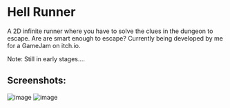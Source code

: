 # Hell Runner

A 2D infinite runner where you have to solve the clues in the dungeon to escape. Are are smart enough to escape?
Currently being developed by me for a GameJam on itch.io.

Note: Still in early stages....

## Screenshots:
![image](https://github.com/PV1shal/hellRunner/assets/113155188/b8c3ee6a-5518-459b-aebd-d307aa96a85a)
![image](https://github.com/PV1shal/hellRunner/assets/113155188/cfd42e25-3208-4699-83f2-902755ce3ae0)
